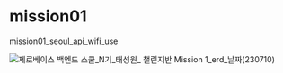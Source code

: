 # mission01
mission01_seoul_api_wifi_use

![제로베이스 백엔드 스쿨_N기_태성원_ 챌린지반  Mission 1_erd_날짜(230710)](https://github.com/trevivom/mission01/assets/107251548/7f77cd67-9520-45d7-8574-a29656603dfb)

